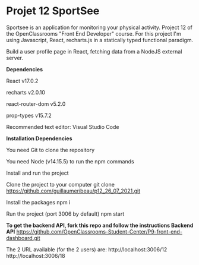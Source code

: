 # Projet 12 SportSee
Sportsee is an application for monitoring your physical activity. Project 12 of the OpenClassrooms "Front End Developer" course. For this project I'm using Javascript, React, recharts.js in a statically typed functional paradigm.







Build a user profile page in React, fetching data from a NodeJS external server.

**Dependencies**

React v17.0.2

recharts v2.0.10

react-router-dom v5.2.0

prop-types v15.7.2

Recommended text editor: Visual Studio Code

**Installation Dependencies**

You need Git to clone the repository

You need Node (v14.15.5) to run the npm commands

Install and run the project

Clone the project to your computer git clone https://github.com/guillaumeribeau/p12_26_07_2021.git

Install the packages npm i

Run the project (port 3006 by default) npm start

**To get the backend API, fork this repo and follow the instructions Backend API**
 https://github.com/OpenClassrooms-Student-Center/P9-front-end-dashboard.git

The 2 URL available (for the 2 users) are: http://localhost:3006/12 http://localhost:3006/18

